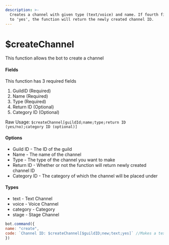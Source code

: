 ```yaml
---
description: >-
  Creates a channel with given type (text/voice) and name. If fourth field is set
  to 'yes', the function will return the newly created channel ID.
---
```


# $createChannel

This function allows the bot to create a channel

#### Fields

This function has 3 required fields

1. GuildID \(Required\)
2. Name \(Required\)
3. Type \(Required\)
4. Return ID \(Optional\)
4. Category ID \(Optional\)

Raw Usage: `$createChannel[guildId;name;type;return ID (yes/no);category ID (optional)]`

#### Options

* Guild ID - The ID of the guild
* Name - The name of the channel
* Type - The type of the channel you want to make
* Return ID - Whether or not the function will return newly created channel ID
* Category ID - The category of which the channel will be placed under

#### Types

* text - Text Channel
* voice - Voice Channel
* category - Category
* stage - Stage Channel

```javascript
bot.command({
name: "create",
code: `Channel ID: $createChannel[$guildID;new;text;yes]` //Makes a text channel named "new"
})
```

